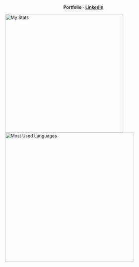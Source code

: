 <p align="center">
    <b>Portfolio</b>
    <b>·</b>
    <a href="https://www.linkedin.com/in/iskander-taniyev-0883322a9/"><b>LinkedIn</b></a>
<p/>

<img alt="My Stats" align="left" width="380" src="https://github-readme-stats.vercel.app/api?username=Iskander229&layout=compact&show_icons=true&theme=dark"/> <img alt="Most Used Languages" align="left" width="415" src="https://github-readme-stats.vercel.app/api/top-langs/?username=Iskander229&layout=compact&theme=dark"/>    

